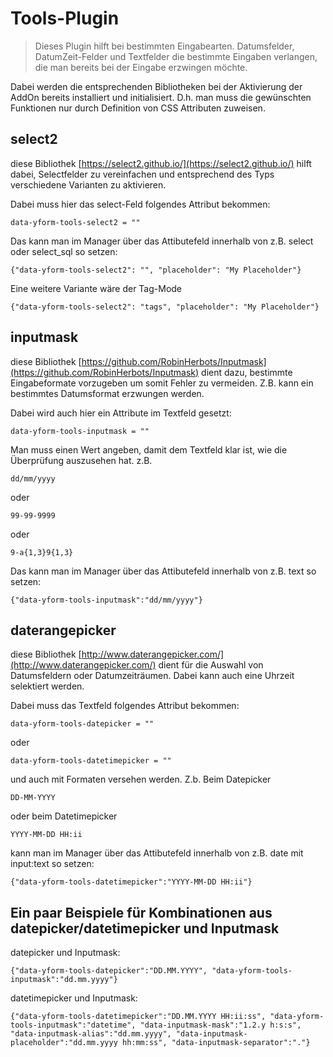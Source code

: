 # Tools-Plugin

> Dieses Plugin hilft bei bestimmten Eingabearten. Datumsfelder, DatumZeit-Felder und Textfelder die bestimmte Eingaben verlangen, die man bereits bei der Eingabe erzwingen möchte.

Dabei werden die entsprechenden Bibliotheken bei der Aktivierung der AddOn bereits installiert und initialisiert. D.h. man muss die gewünschten Funktionen nur durch Definition von CSS Attributen zuweisen.

## select2

diese Bibliothek [https://select2.github.io/](https://select2.github.io/) hilft dabei, Selectfelder zu vereinfachen und entsprechend des Typs verschiedene Varianten zu aktivieren.

Dabei muss hier das select-Feld folgendes Attribut bekommen:

	data-yform-tools-select2 = ""

Das kann man im Manager über das Attibutefeld innerhalb von z.B. select oder select_sql so setzen:

	{"data-yform-tools-select2": "", "placeholder": "My Placeholder"}

Eine weitere Variante wäre der Tag-Mode

	{"data-yform-tools-select2": "tags", "placeholder": "My Placeholder"}


## inputmask

diese Bibliothek [https://github.com/RobinHerbots/Inputmask](https://github.com/RobinHerbots/Inputmask) dient dazu, bestimmte Eingabeformate vorzugeben um somit Fehler zu vermeiden. Z.B. kann ein bestimmtes Datumsformat erzwungen werden.

Dabei wird auch hier ein Attribute im Textfeld gesetzt:

    data-yform-tools-inputmask = ""

Man muss einen Wert angeben, damit dem Textfeld klar ist, wie die Überprüfung auszusehen hat. z.B.

    dd/mm/yyyy

oder

    99-99-9999

oder

    9-a{1,3}9{1,3}


Das kann man im Manager über das Attibutefeld innerhalb von z.B. text so setzen:

    {"data-yform-tools-inputmask":"dd/mm/yyyy"}

## daterangepicker

diese Bibliothek [http://www.daterangepicker.com/](http://www.daterangepicker.com/) dient für die Auswahl von Datumsfeldern oder Datumzeiträumen. Dabei kann auch eine Uhrzeit selektiert werden.

Dabei muss das Textfeld folgendes Attribut bekommen:

    data-yform-tools-datepicker = ""

oder

    data-yform-tools-datetimepicker = ""

und auch mit Formaten versehen werden. Z.b. Beim Datepicker

    DD-MM-YYYY

oder beim Datetimepicker

    YYYY-MM-DD HH:ii

kann man im Manager über das Attibutefeld innerhalb von z.B. date mit input:text so setzen:

    {"data-yform-tools-datetimepicker":"YYYY-MM-DD HH:ii"}


## Ein paar Beispiele für Kombinationen aus datepicker/datetimepicker und Inputmask

datepicker und Inputmask:

    {"data-yform-tools-datepicker":"DD.MM.YYYY", "data-yform-tools-inputmask":"dd.mm.yyyy"}

datetimepicker und Inputmask:

    {"data-yform-tools-datetimepicker":"DD.MM.YYYY HH:ii:ss", "data-yform-tools-inputmask":"datetime", "data-inputmask-mask":"1.2.y h:s:s", "data-inputmask-alias":"dd.mm.yyyy", "data-inputmask-placeholder":"dd.mm.yyyy hh:mm:ss", "data-inputmask-separator":"."} 